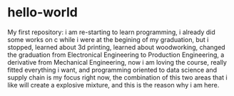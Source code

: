 # hello-world
My first repository:
i am re-starting to learn programming, i already did some works on c while i were at the begining of my graduation, but i stopped, learned about 3d printing, learned about woodworking, changed the graduation from Electronical Engineering to Production Engineering, a derivative from Mechanical Engineering, now i am loving the course, really fitted everything i want, and programming oriented to data science and supply chain is my focus right now, the combination of this two areas that i like will create a explosive mixture, and this is the reason why i am here.
